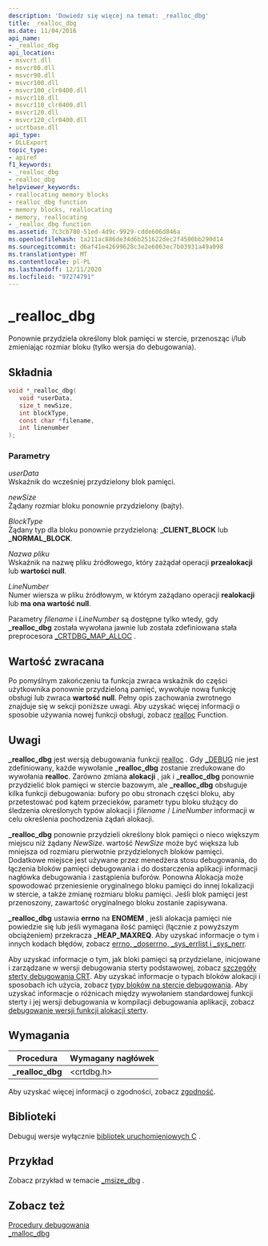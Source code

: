 ```yaml
---
description: 'Dowiedz się więcej na temat: _realloc_dbg'
title: _realloc_dbg
ms.date: 11/04/2016
api_name:
- _realloc_dbg
api_location:
- msvcrt.dll
- msvcr80.dll
- msvcr90.dll
- msvcr100.dll
- msvcr100_clr0400.dll
- msvcr110.dll
- msvcr110_clr0400.dll
- msvcr120.dll
- msvcr120_clr0400.dll
- ucrtbase.dll
api_type:
- DLLExport
topic_type:
- apiref
f1_keywords:
- _realloc_dbg
- realloc_dbg
helpviewer_keywords:
- reallocating memory blocks
- realloc_dbg function
- memory blocks, reallocating
- memory, reallocating
- _realloc_dbg function
ms.assetid: 7c3cb780-51ed-4d9c-9929-cdde606d846a
ms.openlocfilehash: 1a211ac886de34d6b251622dec2f4500bb290d14
ms.sourcegitcommit: d6af41e42699628c3e2e6063ec7b03931a49a098
ms.translationtype: MT
ms.contentlocale: pl-PL
ms.lasthandoff: 12/11/2020
ms.locfileid: "97274791"
---
```

# <a name="_realloc_dbg"></a>_realloc_dbg

Ponownie przydziela określony blok pamięci w stercie, przenosząc i/lub zmieniając rozmiar bloku (tylko wersja do debugowania).

## <a name="syntax"></a>Składnia

```C
void *_realloc_dbg(
   void *userData,
   size_t newSize,
   int blockType,
   const char *filename,
   int linenumber
);
```

### <a name="parameters"></a>Parametry

*userData*<br/>
Wskaźnik do wcześniej przydzielony blok pamięci.

*newSize*<br/>
Żądany rozmiar bloku ponownie przydzielony (bajty).

*BlockType*<br/>
Żądany typ dla bloku ponownie przydzieloną: **_CLIENT_BLOCK** lub **_NORMAL_BLOCK**.

*Nazwa pliku*<br/>
Wskaźnik na nazwę pliku źródłowego, który zażądał operacji **przealokacji** lub **wartości null**.

*LineNumber*<br/>
Numer wiersza w pliku źródłowym, w którym zażądano operacji **realokacji** lub **ma ona wartość null**.

Parametry *filename* i *LineNumber* są dostępne tylko wtedy, gdy **_realloc_dbg** została wywołana jawnie lub została zdefiniowana stała preprocesora [_CRTDBG_MAP_ALLOC](../../c-runtime-library/crtdbg-map-alloc.md) .

## <a name="return-value"></a>Wartość zwracana

Po pomyślnym zakończeniu ta funkcja zwraca wskaźnik do części użytkownika ponownie przydzieloną pamięć, wywołuje nową funkcję obsługi lub zwraca **wartość null**. Pełny opis zachowania zwrotnego znajduje się w sekcji poniższe uwagi. Aby uzyskać więcej informacji o sposobie używania nowej funkcji obsługi, zobacz [realloc](realloc.md) Function.

## <a name="remarks"></a>Uwagi

**_realloc_dbg** jest wersją debugowania funkcji [realloc](realloc.md) . Gdy [_DEBUG](../../c-runtime-library/debug.md) nie jest zdefiniowany, każde wywołanie **_realloc_dbg** zostanie zredukowane do wywołania **realloc**. Zarówno zmiana **alokacji** , jak i **_realloc_dbg** ponownie przydzielić blok pamięci w stercie bazowym, ale **_realloc_dbg** obsługuje kilka funkcji debugowania: bufory po obu stronach części bloku, aby przetestować pod kątem przecieków, parametr typu bloku służący do śledzenia określonych typów alokacji i *filename* / *LineNumber* informacji w celu określenia pochodzenia żądań alokacji.

**_realloc_dbg** ponownie przydzieli określony blok pamięci o nieco większym miejscu niż żądany *NewSize*. wartość *NewSize* może być większa lub mniejsza od rozmiaru pierwotnie przydzielonych bloków pamięci. Dodatkowe miejsce jest używane przez menedżera stosu debugowania, do łączenia bloków pamięci debugowania i do dostarczenia aplikacji informacji nagłówka debugowania i zastąpienia buforów. Ponowna Alokacja może spowodować przeniesienie oryginalnego bloku pamięci do innej lokalizacji w stercie, a także zmianę rozmiaru bloku pamięci. Jeśli blok pamięci jest przenoszony, zawartość oryginalnego bloku zostanie zapisywana.

**_realloc_dbg** ustawia **errno** na **ENOMEM** , jeśli alokacja pamięci nie powiedzie się lub jeśli wymagana ilość pamięci (łącznie z powyższym obciążeniem) przekracza **_HEAP_MAXREQ**. Aby uzyskać informacje o tym i innych kodach błędów, zobacz [errno, _doserrno, _sys_errlist i _sys_nerr](../../c-runtime-library/errno-doserrno-sys-errlist-and-sys-nerr.md).

Aby uzyskać informacje o tym, jak bloki pamięci są przydzielane, inicjowane i zarządzane w wersji debugowania sterty podstawowej, zobacz [szczegóły sterty debugowania CRT](/visualstudio/debugger/crt-debug-heap-details). Aby uzyskać informacje o typach bloków alokacji i sposobach ich użycia, zobacz [typy bloków na stercie debugowania](/visualstudio/debugger/crt-debug-heap-details). Aby uzyskać informacje o różnicach między wywołaniem standardowej funkcji sterty i jej wersji debugowania w kompilacji debugowania aplikacji, zobacz [debugowanie wersji funkcji alokacji sterty](/visualstudio/debugger/debug-versions-of-heap-allocation-functions).

## <a name="requirements"></a>Wymagania

|Procedura|Wymagany nagłówek|
|-------------|---------------------|
|**_realloc_dbg**|\<crtdbg.h>|

Aby uzyskać więcej informacji o zgodności, zobacz [zgodność](../../c-runtime-library/compatibility.md).

## <a name="libraries"></a>Biblioteki

Debuguj wersje wyłącznie [bibliotek uruchomieniowych C](../../c-runtime-library/crt-library-features.md) .

## <a name="example"></a>Przykład

Zobacz przykład w temacie [_msize_dbg](msize-dbg.md) .

## <a name="see-also"></a>Zobacz też

[Procedury debugowania](../../c-runtime-library/debug-routines.md)<br/>
[_malloc_dbg](malloc-dbg.md)<br/>
